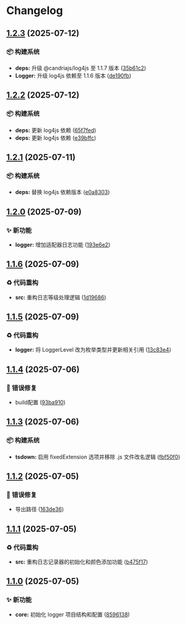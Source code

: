 # Changelog

## [1.2.3](https://github.com/PuniCore/logger/compare/v1.2.2...v1.2.3) (2025-07-12)


### 📦️ 构建系统

* **deps:** 升级 @candriajs/log4js 至 1.1.7 版本 ([35b61c2](https://github.com/PuniCore/logger/commit/35b61c284a70e74fda83162b64b5c053762ddf9c))
* **Logger:** 升级 log4js 依赖至 1.1.6 版本 ([de190fb](https://github.com/PuniCore/logger/commit/de190fbf507c05627bbf593308c7fc778f013d58))

## [1.2.2](https://github.com/PuniCore/logger/compare/v1.2.1...v1.2.2) (2025-07-12)


### 📦️ 构建系统

* **deps:** 更新 log4js 依赖 ([65f7fed](https://github.com/PuniCore/logger/commit/65f7fed0aca272f52434141dc198825deebfa69b))
* **deps:** 更新 log4js 依赖 ([e39bffc](https://github.com/PuniCore/logger/commit/e39bffcf5e0ed6ef75ad86dbd15f119dd744572d))

## [1.2.1](https://github.com/PuniCore/logger/compare/v1.2.0...v1.2.1) (2025-07-11)


### 📦️ 构建系统

* **deps:** 替换 log4js 依赖版本 ([e0a8303](https://github.com/PuniCore/logger/commit/e0a8303955fb83ae9a0eb1c0211be263b2569f78))

## [1.2.0](https://github.com/PuniCore/logger/compare/v1.1.6...v1.2.0) (2025-07-09)


### ✨ 新功能

* **logger:** 增加适配器日志功能 ([193e6e2](https://github.com/PuniCore/logger/commit/193e6e2748d5fa864be340473095087bec26c33b))

## [1.1.6](https://github.com/PuniCore/logger/compare/v1.1.5...v1.1.6) (2025-07-09)


### ♻️ 代码重构

* **src:** 重构日志等级处理逻辑 ([1d19686](https://github.com/PuniCore/logger/commit/1d196863da4f00b0045160ad82e83762a422cc12))

## [1.1.5](https://github.com/PuniCore/logger/compare/v1.1.4...v1.1.5) (2025-07-09)


### ♻️ 代码重构

* **logger:** 将 LoggerLevel 改为枚举类型并更新相关引用 ([13c83e4](https://github.com/PuniCore/logger/commit/13c83e47045559eb15de5ea1d76685a3b98fa8bc))

## [1.1.4](https://github.com/PuniCore/logger/compare/v1.1.3...v1.1.4) (2025-07-06)


### 🐛 错误修复

* build配置 ([93ba910](https://github.com/PuniCore/logger/commit/93ba9106f6355f865586f7d2f85384aeac27f963))

## [1.1.3](https://github.com/PuniCore/logger/compare/v1.1.2...v1.1.3) (2025-07-06)


### 📦️ 构建系统

* **tsdown:** 启用 fixedExtension 选项并移除 .js 文件改名逻辑 ([fbf50f0](https://github.com/PuniCore/logger/commit/fbf50f08308ce36592641a8df52150e8fdfefda9))

## [1.1.2](https://github.com/PuniCore/logger/compare/v1.1.1...v1.1.2) (2025-07-05)


### 🐛 错误修复

* 导出路径 ([163de36](https://github.com/PuniCore/logger/commit/163de36589c54477cd4f23698e6e65e82b1ca2da))

## [1.1.1](https://github.com/PuniCore/logger/compare/v1.1.0...v1.1.1) (2025-07-05)


### ♻️ 代码重构

* **src:** 重构日志记录器的初始化和颜色添加功能 ([b475f17](https://github.com/PuniCore/logger/commit/b475f17c20586095c85e882fe86ebbe0a57d3e33))

## [1.1.0](https://github.com/PuniCore/logger/compare/v1.0.0...v1.1.0) (2025-07-05)


### ✨ 新功能

* **core:** 初始化 logger 项目结构和配置 ([8596138](https://github.com/PuniCore/logger/commit/85961380d81eab9e59bfae61c998c074b52abac3))
